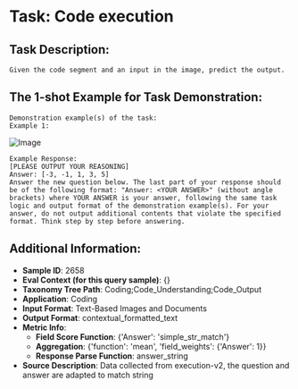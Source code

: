 # Task: Code execution

## Task Description:

```
Given the code segment and an input in the image, predict the output.
```

## The 1-shot Example for Task Demonstration:

```
Demonstration example(s) of the task:
Example 1:
```

![Image](1.png)

```
Example Response:
[PLEASE OUTPUT YOUR REASONING]
Answer: [-3, -1, 1, 3, 5]
Answer the new question below. The last part of your response should be of the following format: "Answer: <YOUR ANSWER>" (without angle brackets) where YOUR ANSWER is your answer, following the same task logic and output format of the demonstration example(s). For your answer, do not output additional contents that violate the specified format. Think step by step before answering.
```

## Additional Information:

- **Sample ID**: 2658
- **Eval Context (for this query sample)**: {}
- **Taxonomy Tree Path**: Coding;Code_Understanding;Code_Output
- **Application**: Coding
- **Input Format**: Text-Based Images and Documents
- **Output Format**: contextual_formatted_text
- **Metric Info**:
  - **Field Score Function**: {'Answer': 'simple_str_match'}
  - **Aggregation**: {'function': 'mean', 'field_weights': {'Answer': 1}}
  - **Response Parse Function**: answer_string
- **Source Description**: Data collected from execution-v2, the question and answer are adapted to match string
